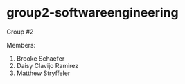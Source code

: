 # group2-softwareengineering

Group #2

Members: 
1. Brooke Schaefer
2. Daisy Clavijo Ramirez
3. Matthew Stryffeler
